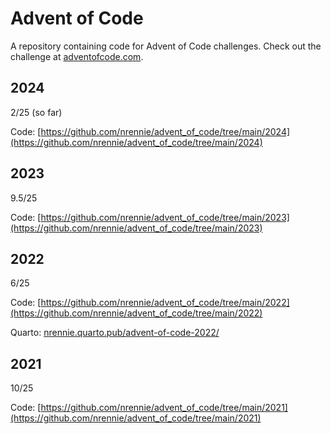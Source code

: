 # Advent of Code

A repository containing code for Advent of Code challenges. Check out the challenge at [adventofcode.com](https://adventofcode.com/). 

## 2024

2/25 (so far)

Code: [https://github.com/nrennie/advent_of_code/tree/main/2024](https://github.com/nrennie/advent_of_code/tree/main/2024)

## 2023

9.5/25

Code: [https://github.com/nrennie/advent_of_code/tree/main/2023](https://github.com/nrennie/advent_of_code/tree/main/2023)


## 2022 

6/25

Code: [https://github.com/nrennie/advent_of_code/tree/main/2022](https://github.com/nrennie/advent_of_code/tree/main/2022)

Quarto: [nrennie.quarto.pub/advent-of-code-2022/](https://nrennie.quarto.pub/advent-of-code-2022/)


## 2021

10/25

Code: [https://github.com/nrennie/advent_of_code/tree/main/2021](https://github.com/nrennie/advent_of_code/tree/main/2021)
